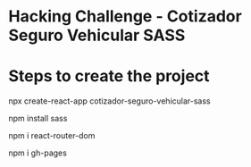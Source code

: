 # Hacking Challenge - Cotizador Seguro Vehicular SASS

# Steps to create the project

npx create-react-app cotizador-seguro-vehicular-sass

npm install sass

npm i react-router-dom

npm i gh-pages